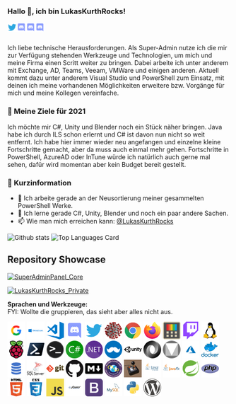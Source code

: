 <!--
**LukasKurthRocks/LukasKurthRocks** is a ✨ _special_ ✨ repository because its `README.md` (this file) appears on your GitHub profile.

Here are some ideas to get you started:

- 🔭 I’m currently working on ...
- 🌱 I’m currently learning ...
- 👯 I’m looking to collaborate on ...
- 🤔 I’m looking for help with ...
- 💬 Ask me about ...
- 📫 How to reach me: ...
- 😄 Pronouns: ...
- ⚡ Fun fact: ...
-->

### Hallo 👋, ich bin LukasKurthRocks!

<a href="https://twitter.com/LukasKurthRock">
  <img align="left" alt="LukasKurthRock | Twitter" width="21px" src="https://raw.githubusercontent.com/LukasKurthRocks/LukasKurthRocks/master/assets/twitter.png"/>
</a>
<a href="https://discorg.gg/TODO">
  <img align="left" alt="LukasKurthRock | Discord" width="21px" src="https://raw.githubusercontent.com/LukasKurthRocks/LukasKurthRocks/master/assets/discord.png"/>
</a>
<a href="https://youtube.gg/TODO">
  <img align="left" alt="LukasKurthRock | YouTube" width="21px" src="https://raw.githubusercontent.com/LukasKurthRocks/LukasKurthRocks/master/assets/discord.png"/>
</a>
<a href="https://example.gg/TODO">
  <img align="left" alt="LukasKurthRock | HomePage" width="21px" src="https://raw.githubusercontent.com/LukasKurthRocks/LukasKurthRocks/master/assets/discord.png"/>
</a>

<br />
<br />

Ich liebe technische Herausforderungen. Als Super-Admin nutze ich die mir zur Verfügung stehenden Werkzeuge und Technologien, um mich und meine Firma einen Scritt weiter zu bringen. Dabei arbeite ich unter anderem mit Exchange, AD, Teams, Veeam, VMWare und einigen anderen. Aktuell kommt dazu unter anderem Visual Studio und PowerShell zum Einsatz, mit deinen ich meine vorhandenen Möglichkeiten erweitere bzw. Vorgänge für mich und meine Kollegen vereinfache.

### 🏁 Meine Ziele für 2021
Ich möchte mir C#, Unity und Blender noch ein Stück näher bringen. Java habe ich durch ILS schon erlernt und C# ist davon nun nicht so weit entfernt. Ich habe hier immer wieder neu angefangen und einzelne kleine Fortschritte gemacht, aber da muss auch einmal mehr gehen. Fortschritte in PowerShell, AzureAD oder InTune würde ich natürlich auch gerne mal sehen, dafür wird momentan aber kein Budget bereit gestellt.

### :page_with_curl: Kurzinformation
- 🔭 Ich arbeite gerade an der Neusortierung meiner gesammelten PowerShell Werke.
- 🌱 Ich lerne gerade C#, Unity, Blender und noch ein paar andere Sachen.
- 📫 Wie man mich erreichen kann: <a href="https://twitter.com/LukasKurthRocks">@LukasKurthRocks</a> 


![Github stats](https://github-readme-stats.vercel.app/api?username=LukasKurthRocks&theme=slateorange&show_icons=true&count_private=true)
![Top Languages Card](https://github-readme-stats.vercel.app/api/top-langs/?username=LukasKurthRocks&theme=slateorange&layout=compact)

## Repository Showcase

[![SuperAdminPanel_Core](https://github-readme-stats.vercel.app/api/pin/?username=LukasKurthRocks&repo=SuperAdminPanel_Core&theme=slateorange&show_owner=true)](https://github.com/LukasKurthRocks/SuperAdminPanel_Core)

[![LukasKurthRocks_Private](https://github-readme-stats.vercel.app/api/pin/?username=LukasKurthRocks&repo=LukasKurthRocks_Private&theme=slateorange&show_owner=true)](https://github.com/LukasKurthRocks/LukasKurthRocks_Private)


**Sprachen und Werkzeuge:**  
FYI: Wollte die gruppieren, das sieht aber alles nicht aus.

<code><img height="40" src="https://raw.githubusercontent.com/LukasKurthRocks/LukasKurthRocks/master/assets/google.png"></code>
<code><img height="40" src="https://raw.githubusercontent.com/LukasKurthRocks/LukasKurthRocks/master/assets/windows.png"></code>
<code><img height="40" src="https://raw.githubusercontent.com/LukasKurthRocks/LukasKurthRocks/master/assets/visual-studio-code.png"></code>
<code><img height="40" src="https://raw.githubusercontent.com/LukasKurthRocks/LukasKurthRocks/master/assets/discord.svg"></code>
<code><img height="40" src="https://raw.githubusercontent.com/LukasKurthRocks/LukasKurthRocks/master/assets/twitter.svg"></code>
<code><img height="40" src="https://raw.githubusercontent.com/LukasKurthRocks/LukasKurthRocks/master/assets/covid-19.png"></code>
<code><img height="40" src="https://raw.githubusercontent.com/LukasKurthRocks/LukasKurthRocks/master/assets/chrome.png"></code>
<code><img height="40" src="https://raw.githubusercontent.com/LukasKurthRocks/LukasKurthRocks/master/assets/firefox.png"></code>
<code><img height="40" src="https://raw.githubusercontent.com/LukasKurthRocks/LukasKurthRocks/master/assets/powertoys.png"></code>
<code><img height="40" src="https://raw.githubusercontent.com/LukasKurthRocks/LukasKurthRocks/master/assets/twitch.png"></code>
<code><img height="40" src="https://raw.githubusercontent.com/LukasKurthRocks/LukasKurthRocks/master/assets/linux.png"></code>
<code><img height="40" src="https://raw.githubusercontent.com/LukasKurthRocks/LukasKurthRocks/master/assets/raspberry-pi.png"></code>
<code><img height="40" src="https://raw.githubusercontent.com/LukasKurthRocks/LukasKurthRocks/master/assets/powershell.png"></code>
<code><img height="40" src="https://raw.githubusercontent.com/LukasKurthRocks/LukasKurthRocks/master/assets/terminal.png"></code>
<code><img height="40" src="https://raw.githubusercontent.com/LukasKurthRocks/LukasKurthRocks/master/assets/csharp.png"></code>
<code><img height="40" src="https://raw.githubusercontent.com/LukasKurthRocks/LukasKurthRocks/master/assets/dotnet.png"></code>
<code><img height="40" src="https://raw.githubusercontent.com/LukasKurthRocks/LukasKurthRocks/master/assets/mahapps.png"></code>
<code><img height="40" src="https://raw.githubusercontent.com/LukasKurthRocks/LukasKurthRocks/master/assets/unity.png"></code>
<code><img height="40" src="https://raw.githubusercontent.com/LukasKurthRocks/LukasKurthRocks/master/assets/json.png"></code>
<code><img height="40" src="https://raw.githubusercontent.com/LukasKurthRocks/LukasKurthRocks/master/assets/material-design.png"></code>
<code><img height="40" src="https://raw.githubusercontent.com/LukasKurthRocks/LukasKurthRocks/master/assets/azure.png"></code>
<code><img height="40" src="https://raw.githubusercontent.com/LukasKurthRocks/LukasKurthRocks/master/assets/docker.png"></code>
<code><img height="40" src="https://raw.githubusercontent.com/LukasKurthRocks/LukasKurthRocks/master/assets/sql.png"></code>
<code><img height="40" src="https://raw.githubusercontent.com/LukasKurthRocks/LukasKurthRocks/master/assets/sql-server.png"></code>
<code><img height="40" src="https://raw.githubusercontent.com/LukasKurthRocks/LukasKurthRocks/master/assets/git.png"></code>
<code><img height="40" src="https://raw.githubusercontent.com/LukasKurthRocks/LukasKurthRocks/master/assets/github.png"></code>
<code><img height="40" src="https://raw.githubusercontent.com/LukasKurthRocks/LukasKurthRocks/master/assets/markdown.png"></code>
<code><img height="40" src="https://raw.githubusercontent.com/LukasKurthRocks/LukasKurthRocks/master/assets/global-game-jam.png"></code>
<code><img height="40" src="https://raw.githubusercontent.com/LukasKurthRocks/LukasKurthRocks/master/assets/ludum-dare.png"></code>
<code><img height="40" src="https://raw.githubusercontent.com/LukasKurthRocks/LukasKurthRocks/master/assets/java.png"></code>
<code><img height="40" src="https://raw.githubusercontent.com/LukasKurthRocks/LukasKurthRocks/master/assets/javafx.png"></code>
<code><img height="40" src="https://raw.githubusercontent.com/LukasKurthRocks/LukasKurthRocks/master/assets/spring-boot.png"></code>
<code><img height="40" src="https://raw.githubusercontent.com/LukasKurthRocks/LukasKurthRocks/master/assets/php.png"></code>
<code><img height="40" src="https://raw.githubusercontent.com/LukasKurthRocks/LukasKurthRocks/master/assets/html.png"></code>
<code><img height="40" src="https://raw.githubusercontent.com/LukasKurthRocks/LukasKurthRocks/master/assets/css.png"></code>
<code><img height="40" src="https://raw.githubusercontent.com/LukasKurthRocks/LukasKurthRocks/master/assets/javascript.png"></code>
<code><img height="40" src="https://raw.githubusercontent.com/LukasKurthRocks/LukasKurthRocks/master/assets/jquery.png"></code>
<code><img height="40" src="https://raw.githubusercontent.com/LukasKurthRocks/LukasKurthRocks/master/assets/bootstrap.png"></code>
<code><img height="40" src="https://raw.githubusercontent.com/LukasKurthRocks/LukasKurthRocks/master/assets/mysql.png"></code>
<code><img height="40" src="https://raw.githubusercontent.com/LukasKurthRocks/LukasKurthRocks/master/assets/python.png"></code>
<code><img height="40" src="https://raw.githubusercontent.com/LukasKurthRocks/LukasKurthRocks/master/assets/wordpress.png"></code>
